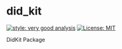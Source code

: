 # did_kit

[![style: very good analysis][very_good_analysis_badge]][very_good_analysis_link]
[![License: MIT][license_badge]][license_link]

DidKit Package 

[license_badge]: https://img.shields.io/badge/license-MIT-blue.svg
[license_link]: https://opensource.org/licenses/MIT
[very_good_analysis_badge]: https://img.shields.io/badge/style-very_good_analysis-B22C89.svg
[very_good_analysis_link]: https://pub.dev/packages/very_good_analysis